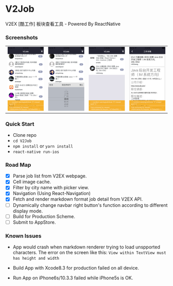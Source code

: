 # V2Job
V2EX [酷工作] 板块查看工具 - Powered By ReactNative

### Screenshots


|             |                    |                             |                                         |
| ------------ | ------------------ | --------------------------- | ----------------------------------------|
|![Job List](./screenshots/scnshot_1.png)  |  ![City Picker](./screenshots/scnshot_2.png)  | ![Filtered Job List](./screenshots/scnshot_3.png) | ![Job Detail](./screenshots/scnshot_4.png)|

### Quick Start
- Clone repo
- `cd V2Job`
- `npm install` or `yarn install`
- `react-native run-ios`

### Road Map
- [x] Parse job list from V2EX webpage.
- [x] Cell image cache.
- [x] Filter by city name with picker view.
- [x] Navigation (Using React-Navigation)
- [x] Fetch and render markdown format job detail from V2EX API.
- [ ] Dynamically change navbar right button's function according to different display mode.
- [ ] Build for Production Scheme.
- [ ] Submit to AppStore.

### Known Issues
- App would crash when markdown renderer trying to load unspported characters.
The error on the screen like this: `View within TextView must has height and width`

- Build App with Xcode8.3 for production failed on all device.
- Run App on iPhone6s/10.3.3 failed while iPhone5s is OK.

